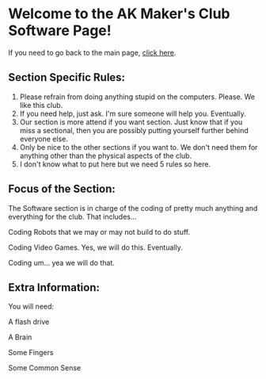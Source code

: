 # Welcome to the AK Maker's Club Software Page!

If you need to go back to the main page, [click here](/index.md).

## Section Specific Rules:

1. Please refrain from doing anything stupid on the computers. Please. We like this club.
2. If you need help, just ask. I'm sure someone will help you. Eventually.
3. Our section is more attend if you want section. Just know that if you miss a sectional, then you are possibly putting yourself further behind everyone else.
4. Only be nice to the other sections if you want to. We don't need them for anything other than the physical aspects of the club.
5. I don't know what to put here but we need 5 rules so here.


## Focus of the Section:

The Software section is in charge of the coding of pretty much anything and everything for the club. That includes...

Coding Robots that we may or may not build to do stuff.

Coding Video Games. Yes, we will do this. Eventually.

Coding um... yea we will do that.

## Extra Information:

You will need:

A flash drive


A Brain

Some Fingers

Some Common Sense
